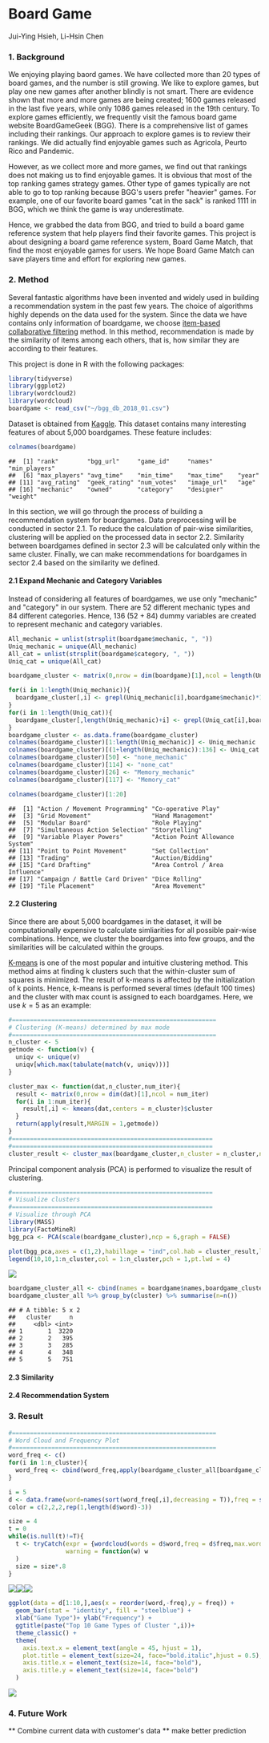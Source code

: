 Board Game
================
Jui-Ying Hsieh, Li-Hsin Chen

### 1. Background

We enjoying playing baord games. We have collected more than 20 types of board games, and the number is still growing. We like to explore games, but play one new games after another blindly is not smart. There are evidence shown that more and more games are being created; 1600 games released in the last five years, while only 1086 games released in the 19th century. To explore games efficiently, we frequently visit the famous board game website BoardGameGeek (BGG). There is a comprehensive list of games including their rankings. Our approach to explore games is to review their rankings. We did actually find enjoyable games such as Agricola, Peurto Rico and Pandemic.

However, as we collect more and more games, we find out that rankings does not making us to find enjoyable games. It is obvious that most of the top ranking games strategy games. Other type of games typically are not able to go to top ranking because BGG's users prefer "heavier" games. For example, one of our favorite board games "cat in the sack" is ranked 1111 in BGG, which we think the game is way underestimate.

Hence, we grabbed the data from BGG, and tried to build a board game reference system that help players find their favorite games. This project is about designing a board game reference system, Board Game Match, that find the most enjoyable games for users. We hope Board Game Match can save players time and effort for exploring new games.

### 2. Method

Several fantastic algorithms have been invented and widely used in building a recommendation system in the past few years. The choice of algorithms highly depends on the data used for the system. Since the data we have contains only information of boardgame, we choose [item-based collaborative filtering](https://en.wikipedia.org/wiki/Item-item_collaborative_filtering) method. In this method, recommendation is made by the similarity of items among each others, that is, how similar they are according to their features.

This project is done in R with the following packages:

``` r
library(tidyverse)
library(ggplot2)
library(wordcloud2)
library(wordcloud)
boardgame <- read_csv("~/bgg_db_2018_01.csv")
```

Dataset is obtained from [Kaggle](https://www.kaggle.com/mrpantherson/board-game-data#bgg_db_2018_01.csv). This dataset contains many interesting features of about 5,000 boardgames. These feature includes:

``` r
colnames(boardgame)
```

    ##  [1] "rank"        "bgg_url"     "game_id"     "names"       "min_players"
    ##  [6] "max_players" "avg_time"    "min_time"    "max_time"    "year"       
    ## [11] "avg_rating"  "geek_rating" "num_votes"   "image_url"   "age"        
    ## [16] "mechanic"    "owned"       "category"    "designer"    "weight"

In this section, we will go through the process of building a recommendation system for boardgames. Data preprocessing will be conducted in sector 2.1. To reduce the calculation of pair-wise similarities, clustering will be applied on the processed data in sector 2.2. Similarity between boardgames defined in sector 2.3 will be calculated only within the same cluster. Finally, we can make recommendations for boardgames in sector 2.4 based on the similarity we defined.

#### 2.1 Expand Mechanic and Category Variables

Instead of considering all features of boardgames, we use only "mechanic" and "category" in our system. There are 52 different mechanic types and 84 different categories. Hence, 136 (52 + 84) dummy variables are created to represent mechanic and category variables.

``` r
All_mechanic = unlist(strsplit(boardgame$mechanic, ", "))
Uniq_mechanic = unique(All_mechanic)
All_cat = unlist(strsplit(boardgame$category, ", "))
Uniq_cat = unique(All_cat)

boardgame_cluster <- matrix(0,nrow = dim(boardgame)[1],ncol = length(Uniq_mechanic)+length(Uniq_cat))

for(i in 1:length(Uniq_mechanic)){
  boardgame_cluster[,i] <- grepl(Uniq_mechanic[i],boardgame$mechanic)*1
}
for(i in 1:length(Uniq_cat)){
  boardgame_cluster[,length(Uniq_mechanic)+i] <- grepl(Uniq_cat[i],boardgame$category)*1
}
boardgame_cluster <- as.data.frame(boardgame_cluster)
colnames(boardgame_cluster)[1:length(Uniq_mechanic)] <- Uniq_mechanic
colnames(boardgame_cluster)[(1+length(Uniq_mechanic)):136] <- Uniq_cat
colnames(boardgame_cluster)[50] <- "none_mechanic"
colnames(boardgame_cluster)[114] <- "none_cat"
colnames(boardgame_cluster)[26] <- "Memory_mechanic"
colnames(boardgame_cluster)[117] <- "Memory_cat"
```

``` r
colnames(boardgame_cluster)[1:20]
```

    ##  [1] "Action / Movement Programming" "Co-operative Play"            
    ##  [3] "Grid Movement"                 "Hand Management"              
    ##  [5] "Modular Board"                 "Role Playing"                 
    ##  [7] "Simultaneous Action Selection" "Storytelling"                 
    ##  [9] "Variable Player Powers"        "Action Point Allowance System"
    ## [11] "Point to Point Movement"       "Set Collection"               
    ## [13] "Trading"                       "Auction/Bidding"              
    ## [15] "Card Drafting"                 "Area Control / Area Influence"
    ## [17] "Campaign / Battle Card Driven" "Dice Rolling"                 
    ## [19] "Tile Placement"                "Area Movement"

#### 2.2 Clustering

Since there are about 5,000 boardgames in the dataset, it will be computationally expensive to calculate simliarities for all possible pair-wise combinations. Hence, we cluster the boardgames into few groups, and the similarities will be calculated within the groups.

[K-means](https://en.wikipedia.org/wiki/K-means_clustering) is one of the most popular and intuitive clustering method. This method aims at finding k clusters such that the within-cluster sum of squares is minimized. The result of k-means is affected by the initialization of k points. Hence, k-means is performed several times (default 100 times) and the cluster with max count is assigned to each boardgames. Here, we use *k* = 5 as an example:

``` r
#=========================================================
# Clustering (K-means) determined by max mode
#=========================================================
n_cluster <- 5
getmode <- function(v) {
  uniqv <- unique(v)
  uniqv[which.max(tabulate(match(v, uniqv)))]
}

cluster_max <- function(dat,n_cluster,num_iter){
  result <- matrix(0,nrow = dim(dat)[1],ncol = num_iter)
  for(i in 1:num_iter){
    result[,i] <- kmeans(dat,centers = n_cluster)$cluster
  }
  return(apply(result,MARGIN = 1,getmode))
}
#========================================================
#========================================================
cluster_result <- cluster_max(boardgame_cluster,n_cluster = n_cluster,num_iter = 100)
```

Principal component analysis (PCA) is performed to visualize the result of clustering.

``` r
#========================================================
# Visualize clusters
#========================================================
# Visualize through PCA
library(MASS)
library(FactoMineR)
bgg_pca <- PCA(scale(boardgame_cluster),ncp = 6,graph = FALSE)

plot(bgg_pca,axes = c(1,2),habillage = "ind",col.hab = cluster_result,label = "none")
legend(10,10,1:n_cluster,col = 1:n_cluster,pch = 1,pt.lwd = 4)
```

![](README_files/figure-markdown_github/unnamed-chunk-6-1.png)

``` r
boardgame_cluster_all <- cbind(names = boardgame$names,boardgame_cluster,cluster = cluster_result)
boardgame_cluster_all %>% group_by(cluster) %>% summarise(n=n())
```

    ## # A tibble: 5 x 2
    ##   cluster     n
    ##     <dbl> <int>
    ## 1       1  3220
    ## 2       2   395
    ## 3       3   285
    ## 4       4   348
    ## 5       5   751

#### 2.3 Similarity

#### 2.4 Recommendation System

### 3. Result

``` r
#=========================================================
# Word Cloud and Frequency Plot
#=========================================================
word_freq <- c()
for(i in 1:n_cluster){
  word_freq <- cbind(word_freq,apply(boardgame_cluster_all[boardgame_cluster_all$cluster==i,-c(1,138)],2,sum))
}
```

``` r
i = 5
d <- data.frame(word=names(sort(word_freq[,i],decreasing = T)),freq = sort(word_freq[,i],decreasing = T))
color = c(2,2,2,rep(1,length(d$word)-3))

size = 4
t = 0
while(is.null(t)!=T){
  t <- tryCatch(expr = {wordcloud(words = d$word,freq = d$freq,max.words = 100, scale = c(size,0.2),random.order = F,ordered.colors = T,colors = color,rot.per = 0.1)}, 
                warning = function(w) w
  )
  size = size*.8
}
```

![](README_files/figure-markdown_github/unnamed-chunk-9-1.png)![](README_files/figure-markdown_github/unnamed-chunk-9-2.png)![](README_files/figure-markdown_github/unnamed-chunk-9-3.png)

``` r
ggplot(data = d[1:10,],aes(x = reorder(word,-freq),y = freq)) + 
  geom_bar(stat = "identity", fill = "steelblue") +
  xlab("Game Type")+ ylab("Frequency") +
  ggtitle(paste("Top 10 Game Types of Cluster ",i))+
  theme_classic() +
  theme(
    axis.text.x = element_text(angle = 45, hjust = 1),
    plot.title = element_text(size=24, face="bold.italic",hjust = 0.5),
    axis.title.x = element_text(size=14, face="bold"),
    axis.title.y = element_text(size=14, face="bold")
  )
```

![](README_files/figure-markdown_github/unnamed-chunk-10-1.png)

### 4. Future Work

\*\* Combine current data with customer's data \*\* make better prediction
